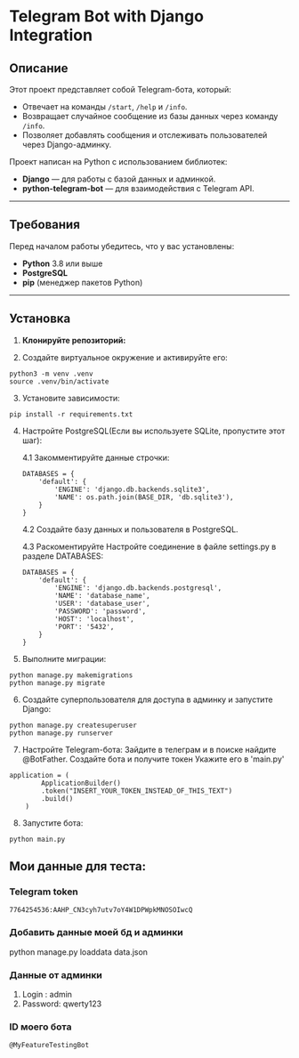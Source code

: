 # Telegram Bot with Django Integration

## Описание
Этот проект представляет собой Telegram-бота, который:
- Отвечает на команды `/start`, `/help` и `/info`.
- Возвращает случайное сообщение из базы данных через команду `/info`.
- Позволяет добавлять сообщения и отслеживать пользователей через Django-админку.

Проект написан на Python с использованием библиотек:
- **Django** — для работы с базой данных и админкой.
- **python-telegram-bot** — для взаимодействия с Telegram API.

---

## Требования

Перед началом работы убедитесь, что у вас установлены:
- **Python** 3.8 или выше
- **PostgreSQL**
- **pip** (менеджер пакетов Python)

---

## Установка

1. **Клонируйте репозиторий:**

2. Создайте виртуальное окружение и активируйте его:
```commandline
python3 -m venv .venv
source .venv/bin/activate
```

3. Установите зависимости:
```commandline
pip install -r requirements.txt
```

4. Настройте PostgreSQL(Если вы используете SQLite, пропустите этот шаг):

   4.1 Закомментируйте данные строчки:
   ```commandline
   DATABASES = {
       'default': {
           'ENGINE': 'django.db.backends.sqlite3',
           'NAME': os.path.join(BASE_DIR, 'db.sqlite3'),
       }
   }
   ```

   4.2 Создайте базу данных и пользователя в PostgreSQL.

   4.3 Раскоментируйте Настройте соединение в файле settings.py в разделе DATABASES:

   ```commandline
   DATABASES = {
       'default': {
           'ENGINE': 'django.db.backends.postgresql',
           'NAME': 'database_name',
           'USER': 'database_user',
           'PASSWORD': 'password',
           'HOST': 'localhost',
           'PORT': '5432',
       }
   }
   ```
5. Выполните миграции:
```commandline
python manage.py makemigrations
python manage.py migrate
```
6. Создайте суперпользователя для доступа в админку и запустите Django:
```commandline
python manage.py createsuperuser
python manage.py runserver
```
7. Настройте Telegram-бота:
Зайдите в телеграм и в поиске найдите @BotFather.
Создайте бота и получите токен
Укажите его в 'main.py'
```commandline
application = (
        ApplicationBuilder()
        .token("INSERT_YOUR_TOKEN_INSTEAD_OF_THIS_TEXT")
        .build()
    )
```
8. Запустите бота:
```commandline
python main.py
```

## Мои данные для теста:

### Telegram token
```commandline
7764254536:AAHP_CN3cyh7utv7oY4W1DPWpkMNOSOIwcQ
```

### Добавить данные моей бд и админки
python manage.py loaddata data.json

### Данные от админки

1. Login : admin
2. Password: qwerty123

### ID моего бота
```commandline
@MyFeatureTestingBot
```

